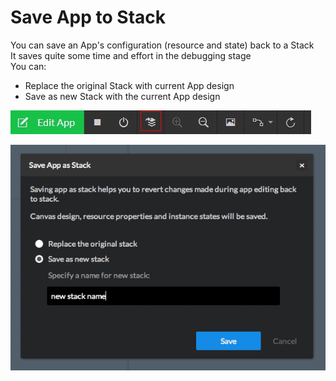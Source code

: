 # Save App to Stack

You can save an App's configuration (resource and state) back to a Stack<br />
It saves quite some time and effort in the debugging stage <br />You can:

- Replace the original Stack with current App design
- Save as new Stack with the current App design

![](https://raw.githubusercontent.com/MadeiraCloud/docs-image/master/ide_save_as_stack_button.jpg)

![](https://raw.githubusercontent.com/MadeiraCloud/docs-image/master/ide_save_as_stack.png)
